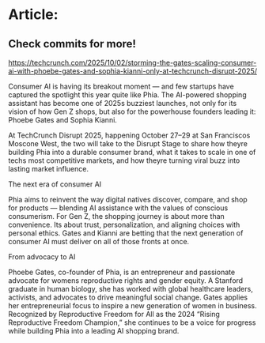 # Article:

## Check commits for more!
https://techcrunch.com/2025/10/02/storming-the-gates-scaling-consumer-ai-with-phoebe-gates-and-sophia-kianni-only-at-techcrunch-disrupt-2025/

Consumer AI is having its breakout moment — and few startups have captured the spotlight this year quite like Phia. The AI-powered shopping assistant has become one of 2025s buzziest launches, not only for its vision of how Gen Z shops, but also for the powerhouse founders leading it: Phoebe Gates and Sophia Kianni.

At TechCrunch Disrupt 2025, happening October 27–29 at San Franciscos Moscone West, the two will take to the Disrupt Stage to share how theyre building Phia into a durable consumer brand, what it takes to scale in one of techs most competitive markets, and how theyre turning viral buzz into lasting market influence.

The next era of consumer AI

Phia aims to reinvent the way digital natives discover, compare, and shop for products — blending AI assistance with the values of conscious consumerism. For Gen Z, the shopping journey is about more than convenience. Its about trust, personalization, and aligning choices with personal ethics. Gates and Kianni are betting that the next generation of consumer AI must deliver on all of those fronts at once.

From advocacy to AI

Phoebe Gates, co-founder of Phia, is an entrepreneur and passionate advocate for womens reproductive rights and gender equity. A Stanford graduate in human biology, she has worked with global healthcare leaders, activists, and advocates to drive meaningful social change. Gates applies her entrepreneurial focus to inspire a new generation of women in business. Recognized by Reproductive Freedom for All as the 2024 “Rising Reproductive Freedom Champion,” she continues to be a voice for progress while building Phia into a leading AI shopping brand.